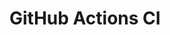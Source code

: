 # GitHub Actions CI





































































































































































































































































































































































































































































































































































































































































































































































































































































































